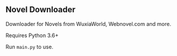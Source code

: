 ## Novel Downloader

Downloader for Novels from WuxiaWorld, Webnovel.com and more.

Requires Python 3.6+

Run `main.py` to use.
